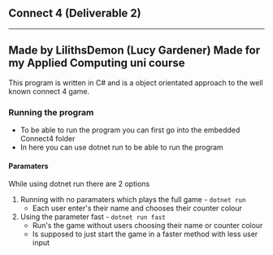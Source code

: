 ## Connect 4 (Deliverable 2)

---
Made by LilithsDemon (Lucy Gardener)
Made for my Applied Computing uni course
---

This program is written in C# and is a object orientated approach to the well known connect 4 game.

### Running the program

- To be able to run the program you can first go into the embedded Connect4 folder
- In here you can use dotnet run to be able to run the program

#### Paramaters

While using dotnet run there are 2 options

1. Running with no paramaters which plays the full game - ```dotnet run```
    - Each user enter's their name and chooses their counter colour
2. Using the parameter fast - ```dotnet run fast```
    - Run's the game without users choosing their name or counter colour
    - Is supposed to just start the game in a faster method with less user input